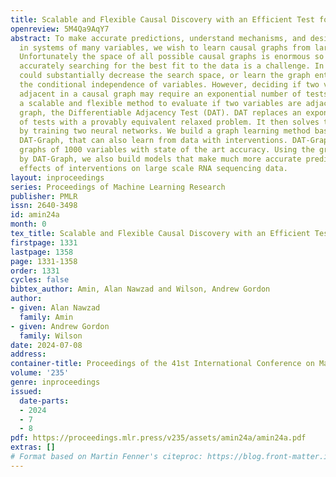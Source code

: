 ```yaml
---
title: Scalable and Flexible Causal Discovery with an Efficient Test for Adjacency
openreview: 5M4Qa9AqY7
abstract: To make accurate predictions, understand mechanisms, and design interventions
  in systems of many variables, we wish to learn causal graphs from large scale data.
  Unfortunately the space of all possible causal graphs is enormous so scalably and
  accurately searching for the best fit to the data is a challenge. In principle we
  could substantially decrease the search space, or learn the graph entirely, by testing
  the conditional independence of variables. However, deciding if two variables are
  adjacent in a causal graph may require an exponential number of tests. Here we build
  a scalable and flexible method to evaluate if two variables are adjacent in a causal
  graph, the Differentiable Adjacency Test (DAT). DAT replaces an exponential number
  of tests with a provably equivalent relaxed problem. It then solves this problem
  by training two neural networks. We build a graph learning method based on DAT,
  DAT-Graph, that can also learn from data with interventions. DAT-Graph can learn
  graphs of 1000 variables with state of the art accuracy. Using the graph learned
  by DAT-Graph, we also build models that make much more accurate predictions of the
  effects of interventions on large scale RNA sequencing data.
layout: inproceedings
series: Proceedings of Machine Learning Research
publisher: PMLR
issn: 2640-3498
id: amin24a
month: 0
tex_title: Scalable and Flexible Causal Discovery with an Efficient Test for Adjacency
firstpage: 1331
lastpage: 1358
page: 1331-1358
order: 1331
cycles: false
bibtex_author: Amin, Alan Nawzad and Wilson, Andrew Gordon
author:
- given: Alan Nawzad
  family: Amin
- given: Andrew Gordon
  family: Wilson
date: 2024-07-08
address:
container-title: Proceedings of the 41st International Conference on Machine Learning
volume: '235'
genre: inproceedings
issued:
  date-parts:
  - 2024
  - 7
  - 8
pdf: https://proceedings.mlr.press/v235/assets/amin24a/amin24a.pdf
extras: []
# Format based on Martin Fenner's citeproc: https://blog.front-matter.io/posts/citeproc-yaml-for-bibliographies/
---
```

